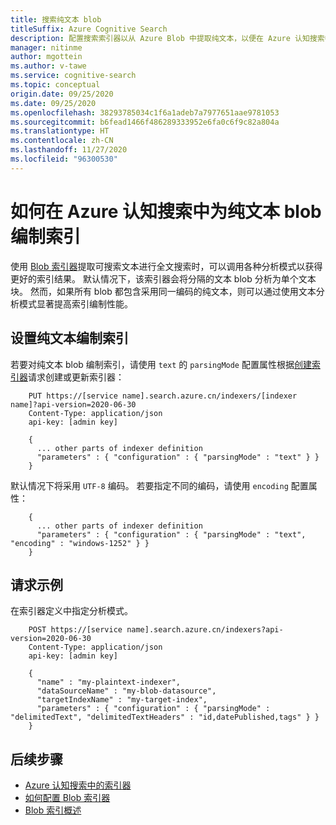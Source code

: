 ```yaml
---
title: 搜索纯文本 blob
titleSuffix: Azure Cognitive Search
description: 配置搜索索引器以从 Azure Blob 中提取纯文本，以便在 Azure 认知搜索中进行全文搜索。
manager: nitinme
author: mgottein
ms.author: v-tawe
ms.service: cognitive-search
ms.topic: conceptual
origin.date: 09/25/2020
ms.date: 09/25/2020
ms.openlocfilehash: 38293785034c1f6a1adeb7a7977651aae9781053
ms.sourcegitcommit: b6fead1466f486289333952e6fa0c6f9c82a804a
ms.translationtype: HT
ms.contentlocale: zh-CN
ms.lasthandoff: 11/27/2020
ms.locfileid: "96300530"
---
```

# <a name="how-to-index-plain-text-blobs-in-azure-cognitive-search"></a>如何在 Azure 认知搜索中为纯文本 blob 编制索引

使用 [Blob 索引器](search-howto-indexing-azure-blob-storage.md)提取可搜索文本进行全文搜索时，可以调用各种分析模式以获得更好的索引结果。 默认情况下，该索引器会将分隔的文本 blob 分析为单个文本块。 然而，如果所有 blob 都包含采用同一编码的纯文本，则可以通过使用文本分析模式显著提高索引编制性能。

## <a name="set-up-plain-text-indexing"></a>设置纯文本编制索引

若要对纯文本 blob 编制索引，请使用 `text` 的 `parsingMode` 配置属性根据[创建索引器](https://docs.microsoft.com/rest/api/searchservice/create-indexer)请求创建或更新索引器：

```http
    PUT https://[service name].search.azure.cn/indexers/[indexer name]?api-version=2020-06-30
    Content-Type: application/json
    api-key: [admin key]

    {
      ... other parts of indexer definition
      "parameters" : { "configuration" : { "parsingMode" : "text" } }
    }
```

默认情况下将采用 `UTF-8` 编码。 若要指定不同的编码，请使用 `encoding` 配置属性： 

```http
    {
      ... other parts of indexer definition
      "parameters" : { "configuration" : { "parsingMode" : "text", "encoding" : "windows-1252" } }
    }
```

## <a name="request-example"></a>请求示例

在索引器定义中指定分析模式。

```http
    POST https://[service name].search.azure.cn/indexers?api-version=2020-06-30
    Content-Type: application/json
    api-key: [admin key]

    {
      "name" : "my-plaintext-indexer",
      "dataSourceName" : "my-blob-datasource",
      "targetIndexName" : "my-target-index",
      "parameters" : { "configuration" : { "parsingMode" : "delimitedText", "delimitedTextHeaders" : "id,datePublished,tags" } }
    }
```

<!--
## Help us make Azure Cognitive Search better

If you have feature requests or ideas for improvements, provide your input on [UserVoice](https://feedback.azure.com/forums/263029-azure-search/). If you need help using the existing feature, post your question on [Stack Overflow](https://stackoverflow.microsoft.com/questions/tagged/18870).
-->

## <a name="next-steps"></a>后续步骤

* [Azure 认知搜索中的索引器](search-indexer-overview.md)
* [如何配置 Blob 索引器](search-howto-indexing-azure-blob-storage.md)
* [Blob 索引概述](search-blob-storage-integration.md)